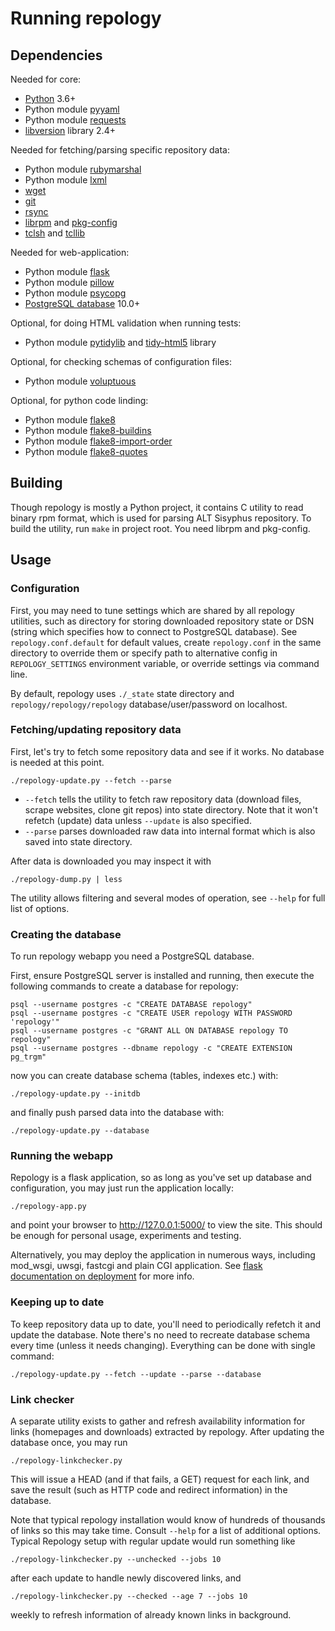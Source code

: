# Running repology

## Dependencies

Needed for core:

- [Python](https://www.python.org/) 3.6+
- Python module [pyyaml](http://pyyaml.org/)
- Python module [requests](http://python-requests.org/)
- [libversion](https://github.com/repology/libversion) library 2.4+

Needed for fetching/parsing specific repository data:

- Python module [rubymarshal](https://github.com/d9pouces/RubyMarshal)
- Python module [lxml](http://lxml.de/)
- [wget](https://www.gnu.org/software/wget/)
- [git](https://git-scm.com/)
- [rsync](https://rsync.samba.org/)
- [librpm](http://www.rpm.org/) and [pkg-config](https://www.freedesktop.org/wiki/Software/pkg-config/)
- [tclsh](https://www.tcl.tk/) and [tcllib](https://www.tcl.tk/)

Needed for web-application:

- Python module [flask](http://flask.pocoo.org/)
- Python module [pillow](https://pypi.python.org/pypi/Pillow)
- Python module [psycopg](http://initd.org/psycopg/)
- [PostgreSQL database](https://www.postgresql.org/) 10.0+

Optional, for doing HTML validation when running tests:
- Python module [pytidylib](https://pypi.python.org/pypi/pytidylib) and [tidy-html5](http://www.html-tidy.org/) library

Optional, for checking schemas of configuration files:
- Python module [voluptuous](https://pypi.python.org/pypi/voluptuous)

Optional, for python code linding:
- Python module [flake8](https://pypi.python.org/pypi/flake8)
- Python module [flake8-buildins](https://pypi.python.org/pypi/flake8-builtins)
- Python module [flake8-import-order](https://pypi.python.org/pypi/flake8-import-order)
- Python module [flake8-quotes](https://pypi.python.org/pypi/flake8-quotes)

## Building

Though repology is mostly a Python project, it contains C utility to
read binary rpm format, which is used for parsing ALT Sisyphus
repository. To build the utility, run ```make``` in project root.
You need librpm and pkg-config.

## Usage

### Configuration

First, you may need to tune settings which are shared by all repology
utilities, such as directory for storing downloaded repository state
or DSN (string which specifies how to connect to PostgreSQL database).
See ```repology.conf.default``` for default values, create
```repology.conf``` in the same directory to override them or
specify path to alternative config in ```REPOLOGY_SETTINGS```
environment variable, or override settings via command line.

By default, repology uses ```./_state``` state directory and
```repology/repology/repology``` database/user/password on localhost.

### Fetching/updating repository data

First, let's try to fetch some repository data and see if it works.
No database is needed at this point.

```
./repology-update.py --fetch --parse
```

* ```--fetch``` tells the utility to fetch raw repository data
(download files, scrape websites, clone git repos) into state
directory. Note that it won't refetch (update) data unless
```--update``` is also specified.
* ```--parse``` parses downloaded raw data into internal format
which is also saved into state directory.

After data is downloaded you may inspect it with

```
./repology-dump.py | less
```

The utility allows filtering and several modes of operation, see
```--help``` for full list of options.

### Creating the database

To run repology webapp you need a PostgreSQL database.

First, ensure PostgreSQL server is installed and running,
then execute the following commands to create a database for
repology:

```
psql --username postgres -c "CREATE DATABASE repology"
psql --username postgres -c "CREATE USER repology WITH PASSWORD 'repology'"
psql --username postgres -c "GRANT ALL ON DATABASE repology TO repology"
psql --username postgres --dbname repology -c "CREATE EXTENSION pg_trgm"
```

now you can create database schema (tables, indexes etc.) with:

```
./repology-update.py --initdb
```

and finally push parsed data into the database with:

```
./repology-update.py --database
```

### Running the webapp

Repology is a flask application, so as long as you've set up
database and configuration, you may just run the application
locally:

```
./repology-app.py
```

and point your browser to http://127.0.0.1:5000/ to view the
site. This should be enough for personal usage, experiments and
testing.

Alternatively, you may deploy the application in numerous ways,
including mod_wsgi, uwsgi, fastcgi and plain CGI application. See
[flask documentation on deployment](http://flask.pocoo.org/docs/deploying/)
for more info.

### Keeping up to date

To keep repository data up to date, you'll need to periodically
refetch it and update the database. Note there's no need to recreate
database schema every time (unless it needs changing). Everything
can be done with single command:

```
./repology-update.py --fetch --update --parse --database
```

### Link checker

A separate utility exists to gather and refresh availability information
for links (homepages and downloads) extracted by repology. After updating
the database once, you may run

```
./repology-linkchecker.py
```

This will issue a HEAD (and if that fails, a GET) request for each link,
and save the result (such as HTTP code and redirect information)
in the database.

Note that typical repology installation would know of hundreds of
thousands of links so this may take time. Consult `--help` for a list
of additional options. Typical Repology setup with regular update would
run something like

```
./repology-linkchecker.py --unchecked --jobs 10
```

after each update to handle newly discovered links, and

```
./repology-linkchecker.py --checked --age 7 --jobs 10
```

weekly to refresh information of already known links in background.
